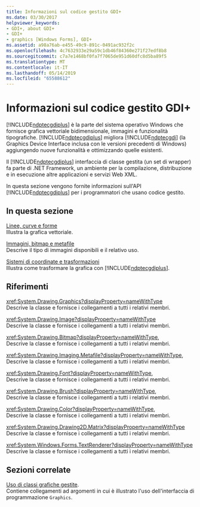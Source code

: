 ```yaml
---
title: Informazioni sul codice gestito GDI+
ms.date: 03/30/2017
helpviewer_keywords:
- GDI+, about GDI+
- GDI+
- graphics [Windows Forms], GDI+
ms.assetid: a98a76ab-e455-49c9-891c-0491ac932f2c
ms.openlocfilehash: 4c7632933e29a59c1db46f84360e271f27edf8b8
ms.sourcegitcommit: c7a7e1468bf0fa7f7065de951d60dfc8d5ba89f5
ms.translationtype: MT
ms.contentlocale: it-IT
ms.lasthandoff: 05/14/2019
ms.locfileid: "65588612"
---
```

# <a name="about-gdi-managed-code"></a>Informazioni sul codice gestito GDI+
[!INCLUDE[ndptecgdiplus](../../../../includes/ndptecgdiplus-md.md)] è la parte del sistema operativo Windows che fornisce grafica vettoriale bidimensionale, immagini e funzionalità tipografiche. [!INCLUDE[ndptecgdiplus](../../../../includes/ndptecgdiplus-md.md)] migliora [!INCLUDE[ndptecgdi](../../../../includes/ndptecgdi-md.md)] (la Graphics Device Interface inclusa con le versioni precedenti di Windows) aggiungendo nuove funzionalità e ottimizzando quelle esistenti.  
  
 Il [!INCLUDE[ndptecgdiplus](../../../../includes/ndptecgdiplus-md.md)] interfaccia di classe gestita (un set di wrapper) fa parte di .NET Framework, un ambiente per la compilazione, distribuzione e in esecuzione altre applicazioni e servizi Web XML.  
  
 In questa sezione vengono fornite informazioni sull'API [!INCLUDE[ndptecgdiplus](../../../../includes/ndptecgdiplus-md.md)] per i programmatori che usano codice gestito.  
  
## <a name="in-this-section"></a>In questa sezione  
 [Linee, curve e forme](lines-curves-and-shapes.md)  
 Illustra la grafica vettoriale.  
  
 [Immagini, bitmap e metafile](images-bitmaps-and-metafiles.md)  
 Descrive il tipo di immagini disponibili e il relativo uso.  
  
 [Sistemi di coordinate e trasformazioni](coordinate-systems-and-transformations.md)  
 Illustra come trasformare la grafica con [!INCLUDE[ndptecgdiplus](../../../../includes/ndptecgdiplus-md.md)].  
  
## <a name="reference"></a>Riferimenti  
 <xref:System.Drawing.Graphics?displayProperty=nameWithType>  
 Descrive la classe e fornisce i collegamenti a tutti i relativi membri.  
  
 <xref:System.Drawing.Image?displayProperty=nameWithType>  
 Descrive la classe e fornisce i collegamenti a tutti i relativi membri.  
  
 <xref:System.Drawing.Bitmap?displayProperty=nameWithType>,  
 Descrive la classe e fornisce i collegamenti a tutti i relativi membri.  
  
 <xref:System.Drawing.Imaging.Metafile?displayProperty=nameWithType>,  
 Descrive la classe e fornisce i collegamenti a tutti i relativi membri.  
  
 <xref:System.Drawing.Font?displayProperty=nameWithType>,  
 Descrive la classe e fornisce i collegamenti a tutti i relativi membri.  
  
 <xref:System.Drawing.Brush?displayProperty=nameWithType>,  
 Descrive la classe e fornisce i collegamenti a tutti i relativi membri.  
  
 <xref:System.Drawing.Color?displayProperty=nameWithType>,  
 Descrive la classe e fornisce i collegamenti a tutti i relativi membri.  
  
 <xref:System.Drawing.Drawing2D.Matrix?displayProperty=nameWithType>  
 Descrive la classe e fornisce i collegamenti a tutti i relativi membri.  
  
 <xref:System.Windows.Forms.TextRenderer?displayProperty=nameWithType>  
 Descrive la classe e fornisce i collegamenti a tutti i relativi membri.  
  
## <a name="related-sections"></a>Sezioni correlate  
 [Uso di classi grafiche gestite](using-managed-graphics-classes.md).  
 Contiene collegamenti ad argomenti in cui è illustrato l'uso dell'interfaccia di programmazione `Graphics`.
